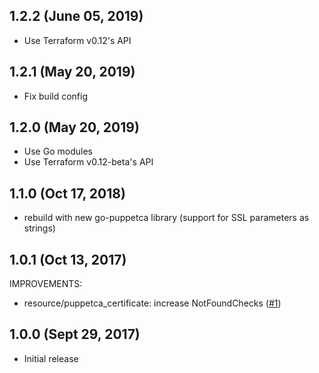 ## 1.2.2 (June 05, 2019)

- Use Terraform v0.12's API

## 1.2.1 (May 20, 2019)

- Fix build config

## 1.2.0 (May 20, 2019)

- Use Go modules
- Use Terraform v0.12-beta's API

## 1.1.0 (Oct 17, 2018)

- rebuild with new go-puppetca library (support for SSL parameters as strings)

## 1.0.1 (Oct 13, 2017)

IMPROVEMENTS:

- resource/puppetca_certificate: increase NotFoundChecks ([#1](https://github.com/camptocamp/terraform-provider-puppetca/issues/1))

## 1.0.0 (Sept 29, 2017)

- Initial release
